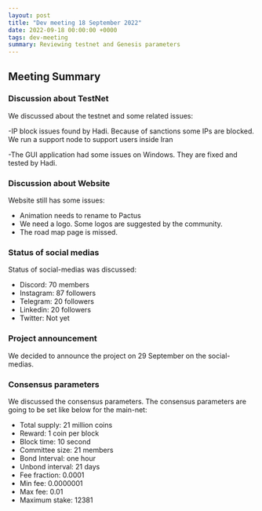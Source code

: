 ```yaml
---
layout: post
title: "Dev meeting 18 September 2022"
date: 2022-09-18 00:00:00 +0000
tags: dev-meeting
summary: Reviewing testnet and Genesis parameters
---
```


## Meeting Summary

### Discussion about TestNet

We discussed about the testnet and some related issues:

-IP block issues found by Hadi. Because of sanctions some IPs are blocked.
We run a support node to support users inside Iran

-The GUI application had some issues on Windows. They are fixed and tested by Hadi.

### Discussion about Website

Website still has some issues:

- Animation needs to rename to Pactus
- We need a logo. Some logos are suggested by the community.
- The road map page is missed.

### Status of social medias

Status of social-medias was discussed:

- Discord: 70 members
- Instagram: 87 followers
- Telegram: 20 followers
- Linkedin: 20 followers
- Twitter: Not yet

### Project announcement

We decided to announce the project on 29 September on the social-medias.

### Consensus parameters

We discussed the consensus parameters. The consensus parameters are going to be set like below for the main-net:

- Total supply: 21 million coins
- Reward: 1 coin per block
- Block time: 10 second
- Committee size: 21 members
- Bond Interval: one hour
- Unbond interval: 21 days
- Fee fraction: 0.0001
- Min fee: 0.0000001
- Max fee: 0.01
- Maximum stake: 12381
